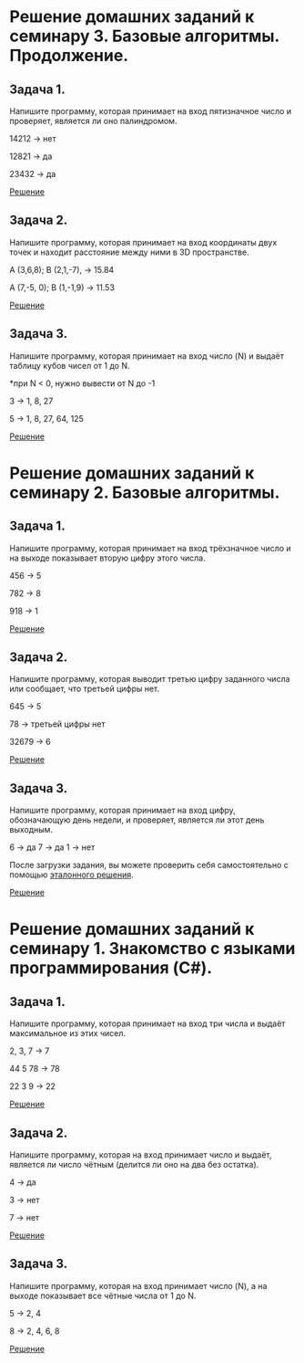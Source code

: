 #

# __Решение домашних заданий к семинару 3. Базовые алгоритмы. Продолжение.__

## **Задача 1.**

Напишите программу, которая принимает на вход пятизначное число и проверяет, является ли оно палиндромом.

14212 -> нет

12821 -> да

23432 -> да

[Решение](https://github.com/bubaleh1337/c_sharp.seminar_1.hw.Kate_Pyshkova/blob/main/seminar3/task1/Program.cs)

## **Задача 2.**

Напишите программу, которая принимает на вход координаты двух точек и находит расстояние между ними в 3D пространстве.

A (3,6,8); B (2,1,-7), -> 15.84

A (7,-5, 0); B (1,-1,9) -> 11.53

[Решение](https://github.com/bubaleh1337/c_sharp.seminar_1.hw.Kate_Pyshkova/blob/main/seminar3/task2/Program.cs)

## **Задача 3.**

Напишите программу, которая принимает на вход число (N) и выдаёт таблицу кубов чисел от 1 до N.

*при N < 0, нужно вывести от N до -1

3 -> 1, 8, 27

5 -> 1, 8, 27, 64, 125

[Решение](https://github.com/bubaleh1337/c_sharp.seminar_1.hw.Kate_Pyshkova/blob/main/seminar3/task3/Program.cs)


#

# __Решение домашних заданий к семинару 2. Базовые алгоритмы.__

## **Задача 1.**

Напишите программу, которая принимает на вход трёхзначное число и на выходе показывает вторую цифру этого числа.

456 -> 5

782 -> 8

918 -> 1

[Решение](https://github.com/bubaleh1337/c_sharp.seminar_1.hw.Kate_Pyshkova/blob/main/seminar2/task1/Program.cs)

## **Задача 2.**

Напишите программу, которая выводит третью цифру заданного числа или сообщает, что третьей цифры нет.

645 -> 5

78 -> третьей цифры нет

32679 -> 6

[Решение](https://github.com/bubaleh1337/c_sharp.seminar_1.hw.Kate_Pyshkova/blob/main/seminar2/task2/Program.cs)

## **Задача 3.**

Напишите программу, которая принимает на вход цифру, обозначающую день недели, и проверяет, является ли этот день выходным.

6 -> да
7 -> да
1 -> нет

После загрузки задания, вы можете проверить себя самостоятельно с помощью [эталонного решения](https://gbcdn.mrgcdn.ru/uploads/asset/4961655/attachment/89696eb4a14923d82ca5b8f5e6db5fe9.pdf).

[Решение](https://github.com/bubaleh1337/c_sharp.seminar_1.hw.Kate_Pyshkova/blob/main/seminar2/task3/Program.cs)

#



# __Решение домашних заданий к семинару 1. Знакомство с языками программирования (C#).__

## **Задача 1.**

Напишите программу, которая принимает на вход три числа и выдаёт максимальное из этих чисел.

2, 3, 7 -> 7

44 5 78 -> 78

22 3 9 -> 22

[Решение](https://github.com/bubaleh1337/c_sharp.seminar_1.hw.Kate_Pyshkova/blob/main/task1/Program.cs)

## **Задача 2.**

Напишите программу, которая на вход принимает число и выдаёт, является ли число чётным 
(делится ли оно на два без остатка).

4 -> да

3 -> нет

7 -> нет

[Решение](https://github.com/bubaleh1337/c_sharp.seminar_1.hw.Kate_Pyshkova/blob/main/task2/Program.cs)

## **Задача 3.**

Напишите программу, которая на вход принимает число (N), а на выходе показывает все чётные числа от 1 до N.

5 -> 2, 4

8 -> 2, 4, 6, 8

[Решение](https://github.com/bubaleh1337/c_sharp.seminar_1.hw.Kate_Pyshkova/blob/main/task3/Program.cs)